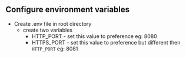 ## Configure environment variables
- Create .env file in root directory
  - create two variables
    - HTTP_PORT - set this value to preference eg: 8080
    - HTTPS_PORT - set this value to preference but different then `HTTP_PORT` eg: 8081
